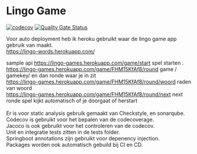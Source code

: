 # Lingo Game

[![codecov](https://codecov.io/gh/jacocloeteHU/game/branch/master/graph/badge.svg?token=9y3DnvvdKs)](https://codecov.io/gh/jacocloeteHU/game)
[![Quality Gate Status](https://sonarcloud.io/api/project_badges/measure?project=com.lingo%3Agame&metric=alert_status)](https://sonarcloud.io/dashboard?id=com.lingo%3Agame)


Voor auto deployment heb ik heroku gebruikt waar de lingo game app gebruik van maakt.<br/>
https://lingo-words.herokuapp.com/<br/>

sample api
https://lingo-games.herokuapp.com/game/start spel starten .<br/>
https://lingo-games.herokuapp.com/game/FHM15KfAf8/round  game / gamekey/  en dan ronde waar je in zit<br/>
https://lingo-games.herokuapp.com/game/FHM15KfAf8/round/woord raden van woord<br/>
https://lingo-games.herokuapp.com/game/FHM15KfAf8/round/next next ronde spel kijkt automatisch of je doorgaat of herstart<br/>
<br/>
Er is voor static analysis gebruik gemaakt van Checkstyle, en sonarqube.<br/>
Codecov is gebruikt voor het bepalen van de codecoverage.<br/>
Jacoco is ook gebruikt voor het controleren van de codecov.<br/>
Unit en integratie tests zitten in de tests folder.<br/>
Springboot annotations zijn gebruikt voor depenency injection.<br/>
Packages worden ook automatisch gebuild bij CI en CD.<br/>
